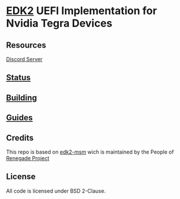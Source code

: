 # [EDK2](https://github.com/tianocore/tianocore.github.io/wiki/EDK-II) UEFI Implementation for Nvidia Tegra Devices

<!-- ![Banner](https://github.com/Robotix22/edk2-Tegra/blob/main/Pictures/Banner.png) -->

## Resources

[Discord Server](https://discord.gg/Dx2QgMx7Sv)

## [Status](https://github.com/Robotix22/edk2-Tegra/blob/main/Status.md)

## [Building](https://github.com/Robotix22/edk2-Tegra/blob/main/Building.md)

## [Guides](https://github.com/Robotix22/UEFI-Guides/blob/main/EDK2-Tegra/EDK2-Tegra.md)

## Credits

This repo is based on [edk2-msm](https://github.com/edk2-porting/edk2-msm) wich is maintained by the People of [Renegade Project](https://github.com/edk2-porting)

## License

All code is licensed under BSD 2-Clause.
